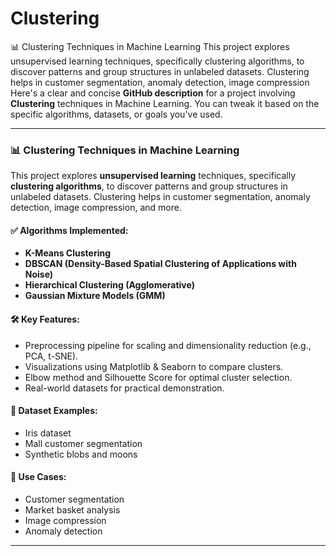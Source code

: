# Clustering
📊 Clustering Techniques in Machine Learning This project explores unsupervised learning techniques, specifically clustering algorithms, to discover patterns and group structures in unlabeled datasets. Clustering helps in customer segmentation, anomaly detection, image compression
Here's a clear and concise **GitHub description** for a project involving **Clustering** techniques in Machine Learning. You can tweak it based on the specific algorithms, datasets, or goals you've used.

---

### 📊 Clustering Techniques in Machine Learning

This project explores **unsupervised learning** techniques, specifically **clustering algorithms**, to discover patterns and group structures in unlabeled datasets. Clustering helps in customer segmentation, anomaly detection, image compression, and more.

#### ✅ Algorithms Implemented:

* **K-Means Clustering**
* **DBSCAN (Density-Based Spatial Clustering of Applications with Noise)**
* **Hierarchical Clustering (Agglomerative)**
* **Gaussian Mixture Models (GMM)**

#### 🛠️ Key Features:

* Preprocessing pipeline for scaling and dimensionality reduction (e.g., PCA, t-SNE).
* Visualizations using Matplotlib & Seaborn to compare clusters.
* Elbow method and Silhouette Score for optimal cluster selection.
* Real-world datasets for practical demonstration.

#### 📂 Dataset Examples:

* Iris dataset
* Mall customer segmentation
* Synthetic blobs and moons

#### 📎 Use Cases:

* Customer segmentation
* Market basket analysis
* Image compression
* Anomaly detection

---

